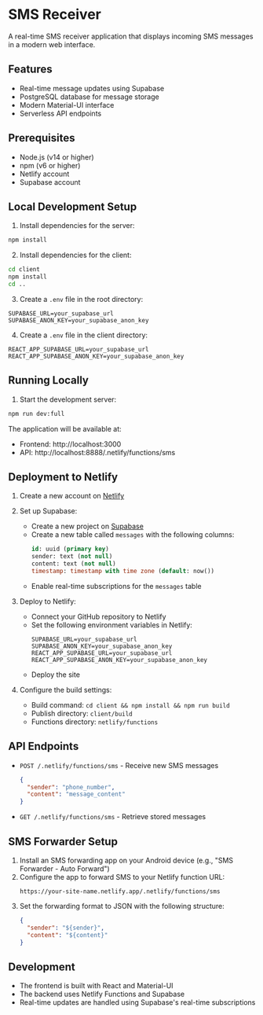 # SMS Receiver

A real-time SMS receiver application that displays incoming SMS messages in a modern web interface.

## Features

- Real-time message updates using Supabase
- PostgreSQL database for message storage
- Modern Material-UI interface
- Serverless API endpoints

## Prerequisites

- Node.js (v14 or higher)
- npm (v6 or higher)
- Netlify account
- Supabase account

## Local Development Setup

1. Install dependencies for the server:
```bash
npm install
```

2. Install dependencies for the client:
```bash
cd client
npm install
cd ..
```

3. Create a `.env` file in the root directory:
```
SUPABASE_URL=your_supabase_url
SUPABASE_ANON_KEY=your_supabase_anon_key
```

4. Create a `.env` file in the client directory:
```
REACT_APP_SUPABASE_URL=your_supabase_url
REACT_APP_SUPABASE_ANON_KEY=your_supabase_anon_key
```

## Running Locally

1. Start the development server:
```bash
npm run dev:full
```

The application will be available at:
- Frontend: http://localhost:3000
- API: http://localhost:8888/.netlify/functions/sms

## Deployment to Netlify

1. Create a new account on [Netlify](https://netlify.com)

2. Set up Supabase:
   - Create a new project on [Supabase](https://supabase.com)
   - Create a new table called `messages` with the following columns:
     ```sql
     id: uuid (primary key)
     sender: text (not null)
     content: text (not null)
     timestamp: timestamp with time zone (default: now())
     ```
   - Enable real-time subscriptions for the `messages` table

3. Deploy to Netlify:
   - Connect your GitHub repository to Netlify
   - Set the following environment variables in Netlify:
     ```
     SUPABASE_URL=your_supabase_url
     SUPABASE_ANON_KEY=your_supabase_anon_key
     REACT_APP_SUPABASE_URL=your_supabase_url
     REACT_APP_SUPABASE_ANON_KEY=your_supabase_anon_key
     ```
   - Deploy the site

4. Configure the build settings:
   - Build command: `cd client && npm install && npm run build`
   - Publish directory: `client/build`
   - Functions directory: `netlify/functions`

## API Endpoints

- `POST /.netlify/functions/sms` - Receive new SMS messages
  ```json
  {
    "sender": "phone_number",
    "content": "message_content"
  }
  ```

- `GET /.netlify/functions/sms` - Retrieve stored messages

## SMS Forwarder Setup

1. Install an SMS forwarding app on your Android device (e.g., "SMS Forwarder - Auto Forward")
2. Configure the app to forward SMS to your Netlify function URL:
   ```
   https://your-site-name.netlify.app/.netlify/functions/sms
   ```
3. Set the forwarding format to JSON with the following structure:
   ```json
   {
     "sender": "${sender}",
     "content": "${content}"
   }
   ```

## Development

- The frontend is built with React and Material-UI
- The backend uses Netlify Functions and Supabase
- Real-time updates are handled using Supabase's real-time subscriptions 